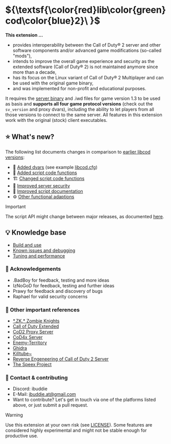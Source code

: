 # ${\textsf{\color{red}lib\color{green}cod\color{blue}2}\ }$

**This extension ...**
- provides interoperability between the Call of Duty&reg; 2 server and other software components and/or advanced game modifications (so-called "mods"),
- intends to improve the overall game experience and security as the extended software (Call of Duty&reg; 2) is not maintained anymore since more than a decade,
- has its focus on the Linux variant of Call of Duty&reg; 2 Multiplayer and can be used with the original game binary,
- and was implemented for non-profit and educational purposes.

It requires the [server binary](cod2_lnxded) and .iwd files for game version 1.3 to be used as basis and **supports all four game protocol versions** (check out the `sv_version` and proxy dvars), including the ability to let players from all those versions to connect to the same server. All features in this extension work with the original (stock) client executables.

## ⭐ What's new?

The following list documents changes in comparison to [earlier libcod versions](doc/history.md):

- 🔢 [Added dvars](doc/added_dvars.md) (see example [libcod.cfg](doc/libcod.cfg))
- 🔣 [Added script code functions](doc/added_script_functions.md)
- 🏗 [Changed script code functions](doc/changed_script_functions.md)
- 🚨 [Improved server security](doc/security_features.md)
- 📑 [Improved script documentation](https://www.ibuddie.at/libcod/index.html)
- ⚙ [Other functional adaptions](doc/other_functional_adaptions.md)

> [!IMPORTANT]
> The script API might change between major releases, as documented [here](doc/changed_script_functions.md).

## 💡 Knowledge base
- [Build and use](doc/building.md)
- [Known issues and debugging](doc/debugging.md)
- [Tuning and performance](doc/tuning.md)

### 🤝 Acknowledgements
- .BadBoy for feedback, testing and more ideas
- IzNoGoD for feedback, testing and further ideas
- Prawy for feedback and discovery of bugs
- Raphael for valid security concerns

### 🔗 Other important references
- [\*.ZK.\* Zombie Knights](https://discord.gg/f9uS49Hhcs)
- [Call of Duty Extended](https://github.com/xtnded/codextended)
- [CoD2 Proxy Server](https://github.com/filthyfreak/CoD2_Proxy_Server)
- [CoD4x Server](https://github.com/callofduty4x/CoD4x_Server)
- [Enemy-Territory](https://github.com/id-Software/Enemy-Territory)
- [Ghidra](https://github.com/NationalSecurityAgency/ghidra)
- [Killtube~](https://killtube.org/)
- [Reverse Engeneering of Call of Duty 2 Server](https://github.com/voron00/CoD2rev_Server)
- [The Speex Project](https://www.speex.org/)

### 💬 Contact & contributing
- Discord: ibuddie
- E-Mail: [ibuddie.at@gmail.com](mailto:ibuddie.at@gmail.com)
- Want to contribute? Let's get in touch via one of the platforms listed above, or just submit a pull request.

> [!WARNING]
> Use this extension at your own risk (see [LICENSE](LICENSE.md)). Some features are considered highly experimental and might not be stable enough for productive use.

